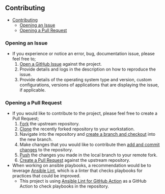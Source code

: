 ## Contributing
- [Contributing](#contributing)
  - [Opening an Issue](#opening-an-issue)
  - [Opening a Pull Request](#opening-a-pull-request)

### Opening an Issue

* If you experience or notice an error, bug, documentation issue, please feel free to;
  1. [Open a GitHub Issue](https://github.com/hubvu/lynis-ansible/issues) against the project.
  2. Provide details and logs in the description on how to reproduce the issue.
  3. Provide details of the operating system type and version, custom configurations, versions of applications that are displaying the issue, if applicable.

### Opening a Pull Request

* If you would like to contribute to the project, please feel free to create a Pull Request;
  1. [Fork](https://docs.github.com/en/get-started/quickstart/fork-a-repo) the upstream repository.
  2. [Clone](https://docs.github.com/en/github/creating-cloning-and-archiving-repositories/cloning-a-repository-from-github/cloning-a-repository) the recently forked repository to your workstation.
  3. Navigate into the repository and [create a branch and checkout](https://git-scm.com/book/en/v2/Git-Branching-Basic-Branching-and-Merging) into the new branch.
  4. Make changes that you would like to contribute then [add and commit changes](https://git-scm.com/book/en/v2/Git-Basics-Recording-Changes-to-the-Repository) to the repository.
  5. [Push](https://docs.github.com/en/get-started/using-git/pushing-commits-to-a-remote-repository) the changes you made in the local branch to your remote fork.
  6. [Create a Pull Request](https://docs.github.com/en/github/collaborating-with-pull-requests/proposing-changes-to-your-work-with-pull-requests/creating-a-pull-request) against the upstream repository.
* When working on ansible playbooks, a recommendation would be to leverage [Ansible Lint](https://github.com/ansible-community/ansible-lint), which is a linter that checks playbooks for practices that could be improved.
  * This project is using [Ansible Lint for GitHub Action](https://github.com/ansible/ansible-lint-action) as a GitHub Action to check playbooks in the repository.
